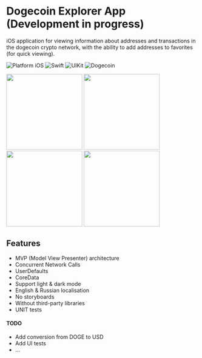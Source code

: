# Dogecoin Explorer App (Development in progress)

iOS application for viewing information about addresses and transactions in the dogecoin crypto network, with the ability to add addresses to favorites (for quick viewing).

![Platform iOS](https://img.shields.io/badge/platform-iOS-blue.svg)
![Swift](https://img.shields.io/badge/-Swift-orange.svg)
![UIKit](https://img.shields.io/badge/-UIKit-purple.svg)
![Dogecoin](https://img.shields.io/badge/-Dogecoin-yellow.svg)

<img src="https://github.com/032nnxkitty/DogeExplorerApp_iOS/blob/main/Screenshots/main.PNG" width="200"> <img src="https://github.com/032nnxkitty/DogeExplorerApp_iOS/blob/main/Screenshots/address.PNG" width="200"> <img src="https://github.com/032nnxkitty/DogeExplorerApp_iOS/blob/main/Screenshots/transaction.PNG" width="200"> <img src="https://github.com/032nnxkitty/DogeExplorerApp_iOS/blob/main/Screenshots/settings.PNG" width="200"> 

## Features
- MVP (Model View Presenter) architecture
- Concurrent Network Calls
- UserDefaults
- CoreData
- Support light & dark mode
- English & Russian localisation 
- No storyboards
- Without third-party libraries
- UNIT tests

#### TODO
- Add conversion from DOGE to USD
- Add UI tests
- ...


